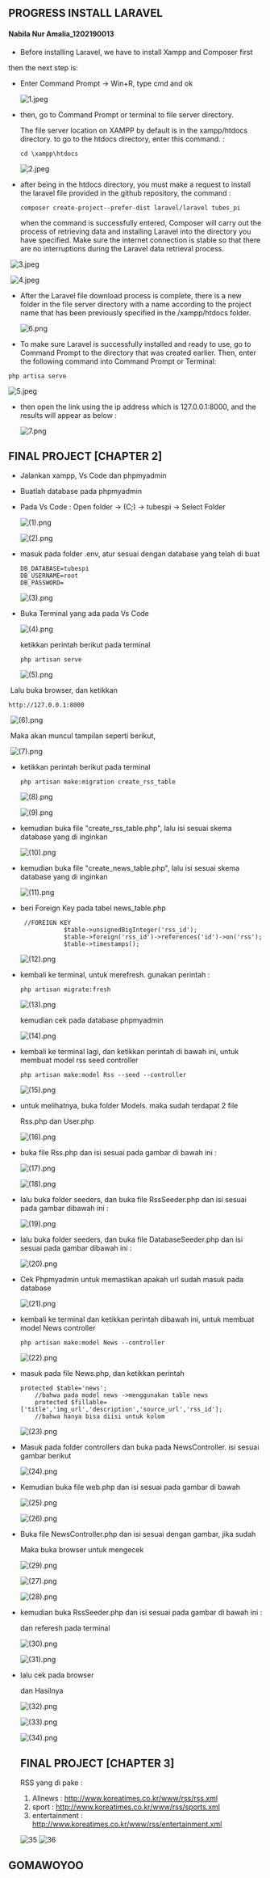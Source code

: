 ## PROGRESS INSTALL LARAVEL

#### Nabila Nur Amalia_1202190013

- Before installing Laravel, we have to install Xampp and Composer first

then the next step is:

- Enter Command Prompt -> Win+R, type cmd and ok

  ![1.jpeg](https://github.com/nabill13/Integratif--IT0202---1202190013-/blob/main/1.jpeg?raw=true)

- then, go to Command Prompt or terminal to file server directory. 

  The file server location on XAMPP by default is in the xampp/htdocs directory. to go to the htdocs directory, enter this command. :

  ```
  cd \xampp\htdocs
  ```

   ![2.jpeg](https://github.com/nabill13/Integratif--IT0202---1202190013-/blob/main/2.jpeg?raw=true)

- after being in the htdocs directory, you must make a request to install the laravel file provided in the github repository, the command :

  ```
  composer create-project--prefer-dist laravel/laravel tubes_pi
  ```

  when the command is successfully entered, Composer will carry out the process of retrieving data and installing Laravel into the directory you have specified. Make sure the internet connection is stable so that there are no interruptions during the Laravel data retrieval process.

​		![3.jpeg](https://github.com/nabill13/Integratif--IT0202---1202190013-/blob/main/3.jpeg?raw=true)

​		![4.jpeg](https://github.com/nabill13/Integratif--IT0202---1202190013-/blob/main/4.jpeg?raw=true)

- After the Laravel file download process is complete, there is a new folder in the file server directory with a name according to the project name that has been previously specified in the /xampp/htdocs folder.

  ![6.png](https://github.com/nabill13/Integratif--IT0202---1202190013-/blob/main/6.png?raw=true)

  

- To make sure Laravel is successfully installed and ready to use, go to Command Prompt to the directory that was created earlier. Then, enter the following command into Command Prompt or Terminal:

```
php artisa serve
```

![5.jpeg](https://github.com/nabill13/Integratif--IT0202---1202190013-/blob/main/5.jpeg?raw=true)

- then open the link using the ip address which is 127.0.0.1:8000, and the results will appear as below :

  ![7.png](https://github.com/nabill13/Integratif--IT0202---1202190013-/blob/main/7.png?raw=true)

## FINAL PROJECT [CHAPTER 2]

- Jalankan xampp, Vs Code dan phpmyadmin

- Buatlah database pada phpmyadmin

- Pada Vs Code : Open folder -> (C;) -> tubespi -> Select Folder

  ![(1).png](https://github.com/nabill13/Integratif--IT0202---1202190013-/blob/main/(1).png?raw=true)

  ![(2).png](https://github.com/nabill13/Integratif--IT0202---1202190013-/blob/main/(2).png?raw=true)

- masuk pada folder .env, atur sesuai dengan database yang telah di buat

  ```
  DB_DATABASE=tubespi
  DB_USERNAME=root
  DB_PASSWORD=
  ```

  ![(3).png](https://github.com/nabill13/Integratif--IT0202---1202190013-/blob/main/(3).png?raw=true)

- Buka Terminal yang ada pada Vs Code

   ![(4).png](https://github.com/nabill13/Integratif--IT0202---1202190013-/blob/main/(4).png?raw=true)

  ketikkan perintah berikut pada terminal

  ```
  php artisan serve
  ```

  ![(5).png](https://github.com/nabill13/Integratif--IT0202---1202190013-/blob/main/(5).png?raw=true)

​		Lalu buka browser, dan ketikkan 	

```
http://127.0.0.1:8000
```

​		![(6).png](https://github.com/nabill13/Integratif--IT0202---1202190013-/blob/main/(6).png?raw=true)

​		Maka akan muncul tampilan seperti berikut,

​		![(7).png](https://github.com/nabill13/Integratif--IT0202---1202190013-/blob/main/(7).png?raw=true)

- ketikkan perintah berikut pada terminal

  ```
  php artisan make:migration create_rss_table
  ```

  ![(8).png](https://github.com/nabill13/Integratif--IT0202---1202190013-/blob/main/(8).png?raw=true)

  ![(9).png](https://github.com/nabill13/Integratif--IT0202---1202190013-/blob/main/(9).png?raw=true)

- kemudian buka file "create_rss_table.php", lalu isi sesuai skema database yang di inginkan 

  ![(10).png](https://github.com/nabill13/Integratif--IT0202---1202190013-/blob/main/(10).png?raw=true)

- kemudian buka file "create_news_table.php", lalu isi sesuai skema database yang di inginkan 

  ![(11).png](https://github.com/nabill13/Integratif--IT0202---1202190013-/blob/main/(11).png?raw=true)

- beri Foreign Key pada tabel news_table.php

  ```
   //FOREIGN KEY
              $table->unsignedBigInteger('rss_id');
              $table->foreign('rss_id')->references('id')->on('rss');
              $table->timestamps();
  ```

  ![(12).png](https://github.com/nabill13/Integratif--IT0202---1202190013-/blob/main/(12).png?raw=true)

- kembali ke terminal, untuk merefresh. gunakan perintah :

  ```
  php artisan migrate:fresh
  ```

  ![(13).png](https://github.com/nabill13/Integratif--IT0202---1202190013-/blob/main/(13).png?raw=true)

  kemudian cek pada database phpmyadmin

  ![(14).png](https://github.com/nabill13/Integratif--IT0202---1202190013-/blob/main/(14).png?raw=true)

- kembali ke terminal lagi, dan ketikkan perintah di bawah ini, untuk membuat model rss seed controller

  ```
  php artisan make:model Rss --seed --controller
  ```

  ![(15).png](https://github.com/nabill13/Integratif--IT0202---1202190013-/blob/main/(15).png?raw=true)

- untuk melihatnya, buka folder Models. maka sudah terdapat 2 file 

  Rss.php dan User.php

  ![(16).png](https://github.com/nabill13/Integratif--IT0202---1202190013-/blob/main/(16).png?raw=true)

- buka file Rss.php dan isi sesuai pada gambar di bawah ini :

  ![(17).png](https://github.com/nabill13/Integratif--IT0202---1202190013-/blob/main/(17).png?raw=true)

  ![(18).png](https://github.com/nabill13/Integratif--IT0202---1202190013-/blob/main/(18).png?raw=true)

- lalu buka folder seeders, dan buka file RssSeeder.php dan isi sesuai pada gambar dibawah ini :

  ![(19).png](https://github.com/nabill13/Integratif--IT0202---1202190013-/blob/main/(19).png?raw=true)

- lalu buka folder seeders, dan buka file DatabaseSeeder.php dan isi sesuai pada gambar dibawah ini :

  ![(20).png](https://github.com/nabill13/Integratif--IT0202---1202190013-/blob/main/(20).png?raw=true)

- Cek Phpmyadmin untuk memastikan apakah url sudah masuk pada database

  ![(21).png](https://github.com/nabill13/Integratif--IT0202---1202190013-/blob/main/(21).png?raw=true)

- kembali ke terminal dan ketikkan perintah dibawah ini, untuk membuat model News controller

  ```
  php artisan make:model News --controller
  ```

  ![(22).png](https://github.com/nabill13/Integratif--IT0202---1202190013-/blob/main/(22).png?raw=true)

- masuk pada file News.php, dan ketikkan perintah 

  ```
  protected $table='news';
      //bahwa pada model news ->menggunakan table news
      protected $fillable=['title','img_url','description','source_url','rss_id'];
      //bahwa hanya bisa diisi untuk kolom
  ```

  ![(23).png](https://github.com/nabill13/Integratif--IT0202---1202190013-/blob/main/(23).png?raw=true)

- Masuk pada folder controllers dan buka pada NewsController. isi sesuai gambar berikut

  ![(24).png](https://github.com/nabill13/Integratif--IT0202---1202190013-/blob/main/(24).png?raw=true)

- Kemudian buka file web.php dan isi sesuai pada gambar di bawah

  ![(25).png](https://github.com/nabill13/Integratif--IT0202---1202190013-/blob/main/(25).png?raw=true)

  ![(26).png](https://github.com/nabill13/Integratif--IT0202---1202190013-/blob/main/(26).png?raw=true)

- Buka file NewsController.php dan isi sesuai dengan gambar, jika sudah 

  Maka buka browser untuk mengecek

  ![(29).png](https://github.com/nabill13/Integratif--IT0202---1202190013-/blob/main/(29).png?raw=true)

  ![(27).png](https://github.com/nabill13/Integratif--IT0202---1202190013-/blob/main/(27).png?raw=true)

  ![(28).png](https://github.com/nabill13/Integratif--IT0202---1202190013-/blob/main/(28).png?raw=true)

- kemudian buka RssSeeder.php dan isi sesuai pada gambar di bawah ini :

  dan referesh pada terminal 

  ![(30).png](https://github.com/nabill13/Integratif--IT0202---1202190013-/blob/main/(30).png?raw=true)

  ![(31).png](https://github.com/nabill13/Integratif--IT0202---1202190013-/blob/main/(31).png?raw=true)

- lalu cek pada browser 

  dan Hasilnya

  ![(32).png](https://github.com/nabill13/Integratif--IT0202---1202190013-/blob/main/(32).png?raw=true)

  ![(33).png](https://github.com/nabill13/Integratif--IT0202---1202190013-/blob/main/(33).png?raw=true)

  ![(34).png](https://github.com/nabill13/Integratif--IT0202---1202190013-/blob/main/(34).png?raw=true)
  
  ## FINAL PROJECT [CHAPTER 3]
  
  RSS yang di pake : 
  1. Allnews : http://www.koreatimes.co.kr/www/rss/rss.xml
  2. sport : http://www.koreatimes.co.kr/www/rss/sports.xml
  3. entertainment : http://www.koreatimes.co.kr/www/rss/entertainment.xml

  ![35](https://user-images.githubusercontent.com/92932656/178118463-babca233-b074-4747-ad55-093b8a343288.PNG)
  ![36](https://user-images.githubusercontent.com/92932656/178118469-a3ad7784-6513-4d98-97ee-bcb1d0a64cd0.PNG)


## GOMAWOYOO
